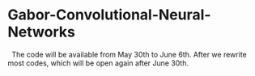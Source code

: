 # Gabor-Convolutional-Neural-Networks
 
The code will be available from May 30th to June 6th. After we rewrite most codes, which will be open again after June 30th. 
